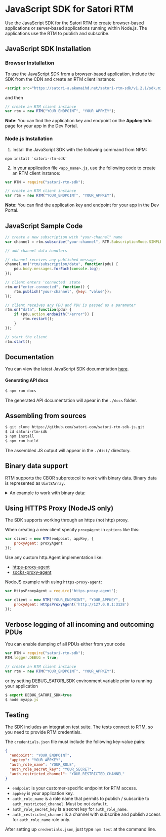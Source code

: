 JavaScript SDK for Satori RTM
=============================================

Use the JavaScript SDK for the Satori RTM to create browser-based applications or server-based applications running within Node.js. The applications use the RTM to publish and subscribe.


JavaScript SDK Installation
---------------------------------------------------------------------

### Browser Installation

To use the JavaScript SDK from a browser-based application, include the SDK from the CDN and create an RTM client instance:

```HTML
<script src="https://satori-a.akamaihd.net/satori-rtm-sdk/v1.2.1/sdk.min.js"></script>
```
and then

```JavaScript
// create an RTM client instance
var rtm = new RTM("YOUR_ENDPOINT", "YOUR_APPKEY");
```

**Note**: You can find the application key and endpoint on the **Appkey Info** page for your app in the Dev Portal.

### Node.js Installation

1. Install the JavaScript SDK with the following command from NPM:

```
npm install 'satori-rtm-sdk'
```

2. In your application file `<app_name>.js`, use the following code to create an RTM client instance:

```JavaScript
var RTM = require("satori-rtm-sdk");

// create an RTM client instance
var rtm = new RTM("YOUR_ENDPOINT", "YOUR_APPKEY");
```

**Note**: You can find the application key and endpoint for your app in the Dev Portal.


JavaScript Sample Code
---------------------------------------------------------------------

```JavaScript
// create a new subscription with "your-channel" name
var channel = rtm.subscribe("your-channel", RTM.SubscriptionMode.SIMPLE);

// add channel data handlers

// channel receives any published message
channel.on("rtm/subscription/data", function(pdu) {
    pdu.body.messages.forEach(console.log);
});

// client enters 'connected' state
rtm.on("enter-connected", function() {
    rtm.publish("your-channel", {key: "value"});
});

// client receives any PDU and PDU is passed as a parameter
rtm.on("data", function(pdu) {
    if (pdu.action.endsWith("/error")) {
        rtm.restart();
    }
});

// start the client
rtm.start();
```


Documentation
---------------------------------------------------------------------

You can view the latest JavaScript SDK documentation [here](https://satori-com.github.io/satori-rtm-sdk-js/).

#### Generating API docs

```bash
$ npm run docs
```

The generated API documentation will apear in the `./docs` folder.


Assembling from sources
---------------------------------------------------------------------

```bash
$ git clone https://github.com/satori-com/satori-rtm-sdk-js.git
$ cd satori-rtm-sdk
$ npm install
$ npm run build
```

The assembled JS output will appear in the `./dist/` directory.


Binary data support
---------------------------------------------------------------------
RTM supports the CBOR subprotocol to work with binary data. Binary data
is represented as `Uint8Array`.

<details>
<summary>An example to work with binary data:</summary>

```JavaScript
var client = new RTM("YOUR_ENDPOINT", "YOUR_APPKEY", {protocol: 'cbor'});

client.on('enter-connected', function () {
  var message = {
    who: 'zebra',
    where: new Uint8Array([1,2,3,4,5])
  };
  client.publish('animals', message, function (pdu) {
    console.log('Message published:', pdu);
  });
});

client.start();
```
</details>

Using HTTPS Proxy (NodeJS only)
---------------------------------------------------------------------
The SDK supports working through an https (not http) proxy.

When creating a new client specify `proxyAgent` in `options` like this:

```JavaScript
var client = new RTM(endpoint, appKey, {
    proxyAgent: proxyAgent
});
```

Use any custom http.Agent implementation like:
* [https-proxy-agent](https://github.com/TooTallNate/node-https-proxy-agent#ws-websocket-connection-example)
* [socks-proxy-agent](https://github.com/TooTallNate/node-socks-proxy-agent#ws-websocket-connection-example)

NodeJS example with using `https-proxy-agent`:
```JavaScript
var HttpsProxyAgent = require('https-proxy-agent');

var client = new RTM("YOUR_ENDPOINT", "YOUR_APPKEY", {
    proxyAgent: HttpsProxyAgent('http://127.0.0.1:3128')
});
```


Verbose logging of all incoming and outcoming PDUs
---------------------------------------------------------------------

You can enable dumping of all PDUs either from your code

```JavaScript
var RTM = require("satori-rtm-sdk");
RTM.logger.DEBUG = true;

// create an RTM client instance
var rtm = new RTM("YOUR_ENDPOINT", "YOUR_APPKEY");
```

or by setting DEBUG_SATORI_SDK environment variable prior to running your application

```JavaScript
$ export DEBUG_SATORI_SDK=true
$ node myapp.js
```


Testing
---------------------------------------------------------------------

The SDK includes an integration test suite. The tests connect to RTM, so you need to provide RTM credentials.

The `credentials.json` file must include the following key-value pairs:

```json
{
  "endpoint": "YOUR_ENDPOINT",
  "appkey": "YOUR_APPKEY",
  "auth_role_name": "YOUR_ROLE",
  "auth_role_secret_key": "YOUR_SECRET",
  "auth_restricted_channel": "YOUR_RESTRICTED_CHANNEL"
}
```

* `endpoint` is your customer-specific endpoint for RTM access.
* `appkey` is your application key.
* `auth_role_name` is a role name that permits to publish / subscribe to `auth_restricted_channel`. Must be not `default`.
* `auth_role_secret_key` is a secret key for `auth_role_name`.
* `auth_restricted_channel` is a channel with subscribe and publish access for `auth_role_name` role only.

After setting up `credentials.json`, just type `npm test` at the command line.
